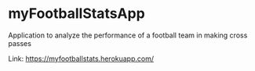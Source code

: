 # myFootballStatsApp
Application to analyze the performance of a football team in making cross passes

Link: https://myfootballstats.herokuapp.com/
